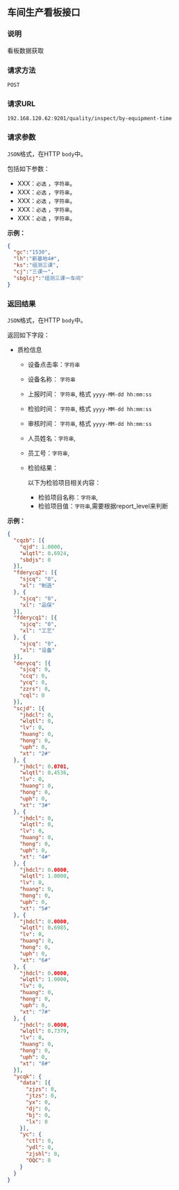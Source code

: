 ## 车间生产看板接口 ##

### 说明 ###

看板数据获取

### 请求方法 ###

`POST`

### 请求URL ###

`192.168.120.62:9201/quality/inspect/by-equipment-time`

### 请求参数 ###

`JSON`格式，在HTTP `body`中。

包括如下参数：
- XXX：`必选` ，`字符串`。
- XXX：`必选` ，`字符串`。
- XXX：`必选` ，`字符串`。
- XXX：`必选` ，`字符串`。
- XXX：`必选` ，`字符串`。

**示例：**

```json
{
  "gc":"1530",
  "lh":"新基地4#",
  "ks":"组测三课",
  "cj":"三课一",
  "sbglcj":"组测三课一车间"
}
```

### 返回结果 ###
`JSON`格式，在HTTP `body`中。

返回如下字段：
- 质检信息
  - 设备点击率：`字符串`

  - 设备名称： 	`字符串`

  - 上报时间：  `字符串`, 格式 `yyyy-MM-dd hh:mm:ss`

  - 检验时间：  `字符串`, 格式 `yyyy-MM-dd hh:mm:ss`

  - 审核时间：  `字符串`, 格式 `yyyy-MM-dd hh:mm:ss`

  - 人员姓名：`字符串`, 

  - 员工号：`字符串`, 

  - 检验结果：

    以下为检验项目相关内容：

    - 检验项目名称：`字符串`, 
    - 检验项目值：`字符串`,需要根据report_level来判断


**示例：**

```json
{
  "cqzb": [{
    "qjd": 1.0000,
    "wlqtl": 0.6924,
    "sbdjs": 0
  }],
  "fderycq2": [{
    "sjcq": "0",
    "xl": "制造"
  }, {
    "sjcq": "0",
    "xl": "品保"
  }],
  "fderycq1": [{
    "sjcq": "0",
    "xl": "工艺"
  }, {
    "sjcq": "0",
    "xl": "设备"
  }],
  "derycq": [{
    "sjcq": 0,
    "ccq": 0,
    "ycq": 0,
    "zzrs": 0,
    "cql": 0
  }],
  "scjd": [{
    "jhdcl": 0,
    "wlqtl": 0,
    "lv": 0,
    "huang": 0,
    "hong": 0,
    "uph": 0,
    "xt": "2#"
  }, {
    "jhdcl": 0.0701,
    "wlqtl": 0.4536,
    "lv": 0,
    "huang": 0,
    "hong": 0,
    "uph": 0,
    "xt": "3#"
  }, {
    "jhdcl": 0,
    "wlqtl": 0,
    "lv": 0,
    "huang": 0,
    "hong": 0,
    "uph": 0,
    "xt": "4#"
  }, {
    "jhdcl": 0.0000,
    "wlqtl": 1.0000,
    "lv": 0,
    "huang": 0,
    "hong": 0,
    "uph": 0,
    "xt": "5#"
  }, {
    "jhdcl": 0.0000,
    "wlqtl": 0.6985,
    "lv": 0,
    "huang": 0,
    "hong": 0,
    "uph": 0,
    "xt": "6#"
  }, {
    "jhdcl": 0.0000,
    "wlqtl": 1.0000,
    "lv": 0,
    "huang": 0,
    "hong": 0,
    "uph": 0,
    "xt": "7#"
  }, {
    "jhdcl": 0.0000,
    "wlqtl": 0.7379,
    "lv": 0,
    "huang": 0,
    "hong": 0,
    "uph": 0,
    "xt": "8#"
  }],
  "ycqk": {
    "data": [{
      "zjzs": 0,
      "jtzs": 0,
      "yx": 0,
      "dj": 0,
      "bj": 0,
      "lx": 0
    }],
    "yc": {
      "ctl": 0,
      "ydl": 0,
      "zjshl": 0,
      "OQC": 0
    }
  }
}
```
